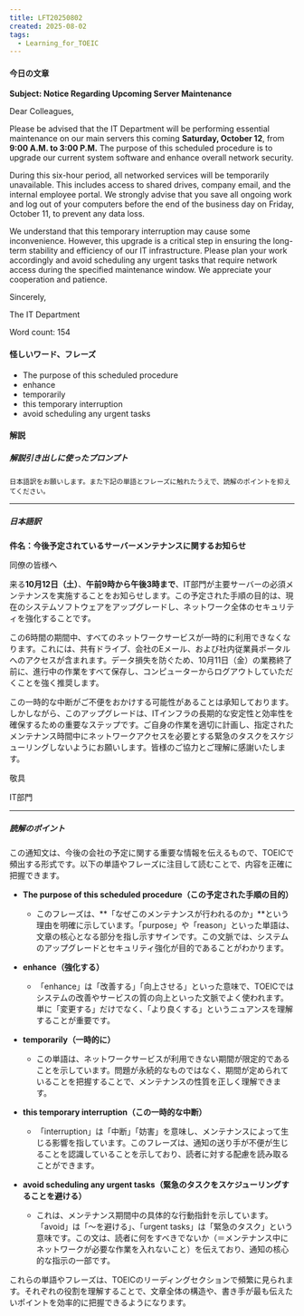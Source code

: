 ```yaml
---
title: LFT20250802
created: 2025-08-02
tags:
  - Learning_for_TOEIC
---
```

#### 今日の文章
**Subject: Notice Regarding Upcoming Server Maintenance**

Dear Colleagues,

Please be advised that the IT Department will be performing essential maintenance on our main servers this coming **Saturday, October 12**, from **9:00 A.M. to 3:00 P.M.** The purpose of this scheduled procedure is to upgrade our current system software and enhance overall network security.

During this six-hour period, all networked services will be temporarily unavailable. This includes access to shared drives, company email, and the internal employee portal. We strongly advise that you save all ongoing work and log out of your computers before the end of the business day on Friday, October 11, to prevent any data loss.

We understand that this temporary interruption may cause some inconvenience. However, this upgrade is a critical step in ensuring the long-term stability and efficiency of our IT infrastructure. Please plan your work accordingly and avoid scheduling any urgent tasks that require network access during the specified maintenance window. We appreciate your cooperation and patience.

Sincerely,

The IT Department

Word count: 154

#### 怪しいワード、フレーズ
- The purpose of this scheduled procedure
- enhance
- temporarily
- this temporary interruption
- avoid scheduling any urgent tasks

#### 解説
##### 解説引き出しに使ったプロンプト
	日本語訳をお願いします。また下記の単語とフレーズに触れたうえで、読解のポイントを抑えてください。

---
##### 日本語訳
**件名：今後予定されているサーバーメンテナンスに関するお知らせ**

同僚の皆様へ

来る**10月12日（土）**、**午前9時から午後3時まで**、IT部門が主要サーバーの必須メンテナンスを実施することをお知らせします。この予定された手順の目的は、現在のシステムソフトウェアをアップグレードし、ネットワーク全体のセキュリティを強化することです。

この6時間の期間中、すべてのネットワークサービスが一時的に利用できなくなります。これには、共有ドライブ、会社のEメール、および社内従業員ポータルへのアクセスが含まれます。データ損失を防ぐため、10月11日（金）の業務終了前に、進行中の作業をすべて保存し、コンピューターからログアウトしていただくことを強く推奨します。

この一時的な中断がご不便をおかけする可能性があることは承知しております。しかしながら、このアップグレードは、ITインフラの長期的な安定性と効率性を確保するための重要なステップです。ご自身の作業を適切に計画し、指定されたメンテナンス時間中にネットワークアクセスを必要とする緊急のタスクをスケジューリングしないようにお願いします。皆様のご協力とご理解に感謝いたします。

敬具

IT部門

---
##### 読解のポイント
この通知文は、今後の会社の予定に関する重要な情報を伝えるもので、TOEICで頻出する形式です。以下の単語やフレーズに注目して読むことで、内容を正確に把握できます。

- **The purpose of this scheduled procedure（この予定された手順の目的）**
    - このフレーズは、**「なぜこのメンテナンスが行われるのか」**という理由を明確に示しています。「purpose」や「reason」といった単語は、文章の核心となる部分を指し示すサインです。この文脈では、システムのアップグレードとセキュリティ強化が目的であることがわかります。
        
- **enhance（強化する）**
    - 「enhance」は「改善する」「向上させる」といった意味で、TOEICではシステムの改善やサービスの質の向上といった文脈でよく使われます。単に「変更する」だけでなく、「より良くする」というニュアンスを理解することが重要です。
        
- **temporarily（一時的に）**
    - この単語は、ネットワークサービスが利用できない期間が限定的であることを示しています。問題が永続的なものではなく、期間が定められていることを把握することで、メンテナンスの性質を正しく理解できます。
        
- **this temporary interruption（この一時的な中断）**
    - 「interruption」は「中断」「妨害」を意味し、メンテナンスによって生じる影響を指しています。このフレーズは、通知の送り手が不便が生じることを認識していることを示しており、読者に対する配慮を読み取ることができます。
        
- **avoid scheduling any urgent tasks（緊急のタスクをスケジューリングすることを避ける）**
    - これは、メンテナンス期間中の具体的な行動指針を示しています。「avoid」は「～を避ける」、「urgent tasks」は「緊急のタスク」という意味です。この文は、読者に何をすべきでないか（＝メンテナンス中にネットワークが必要な作業を入れないこと）を伝えており、通知の核心的な指示の一部です。

これらの単語やフレーズは、TOEICのリーディングセクションで頻繁に見られます。それぞれの役割を理解することで、文章全体の構造や、書き手が最も伝えたいポイントを効率的に把握できるようになります。
